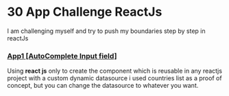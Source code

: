 
# 30 App Challenge ReactJs
I am challenging myself and try to push my boundaries step by step in reactJs

### [App1 \[AutoComplete Input field\]](https://github.com/ahmedmandur/App1-AutoComplete-Input-field)
Using **react js** only to create the component which is reusable in any reactjs project with a custom dynamic datasource
i used countries list as a proof of concept, but you can change the datasource to whatever you want.
